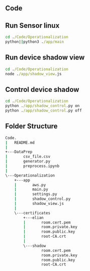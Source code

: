 ## Code
## Run Sensor linux
``` cmd
cd ./Code/Operationalization
python||python3 ./app/main
```

## Run device shadow view
``` cmd
cd ./Code/Operationalization
node ./app/shadow_view.js
```

## Control device shadow
``` cmd
cd ./Code/Operationalization
python ./app/shadow_control.py on
python ./app/shadow_control.py off
```

## Folder Structure 
``` cmd
Code.
|   README.md
|
+---DataPrep
|       csv_file.csv
|       generator.py
|       preprocess.ipynb
|
\---Operationalization
    +---app
    |       aws.py
    |       main.py
    |       settings.py
    |       shadow_control.py
    |       shadow_view.js
    |
    \---certificates
        +---elian
        |       room.cert.pem
        |       room.private.key
        |       room.public.key
        |       root-CA.crt
        |
        \---shadow
                room.cert.pem
                room.private.key
                room.public.key
                root-CA.crt
```